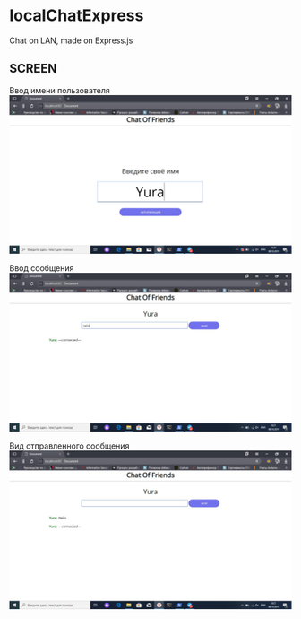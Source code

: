 # localChatExpress
Chat on LAN, made on Express.js

## SCREEN

Ввод имени пользователя
![alt text](img_readme/1.jpg)

Ввод сообщения
![alt text](img_readme/2.jpg)

Вид отправленного сообщения
![alt text](img_readme/3.jpg)

